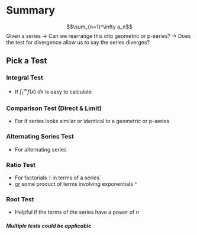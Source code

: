 # Summary
$$\sum_{n=1}^\infty a_n$$
Given a series
-> Can we rearrange this into geometric or p-series?
-> Does the test for divergence allow us to say the series diverges?

## Pick a Test
### Integral Test
- If $\int_1^\infty f(x)\ dx$ is easy to calculate

### Comparison Test (Direct & Limit)
- For if series looks similar or identical to a geometric or p-series

### Alternating Series Test
- For alternating series

### Ratio Test
- For factorials `!` in terms of a series`
- <u>or</u> some product of terms involving exponentials `^`

### Root Test
- Helpful if the terms of the series have a power of $n$

##### Multiple tests could be applicable